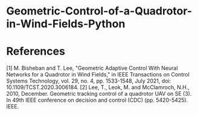 # Geometric-Control-of-a-Quadrotor-in-Wind-Fields-Python

# References

[1] M. Bisheban and T. Lee, "Geometric Adaptive Control With Neural Networks for a Quadrotor in Wind Fields," in IEEE Transactions on Control Systems Technology, vol. 29, no. 4, pp. 1533-1548, July 2021, doi: 10.1109/TCST.2020.3006184.
[2] Lee, T., Leok, M. and McClamroch, N.H., 2010, December. Geometric tracking control of a quadrotor UAV on SE (3). In 49th IEEE conference on decision and control (CDC) (pp. 5420-5425). IEEE.
